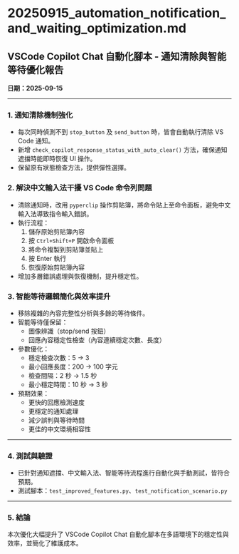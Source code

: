 # 20250915_automation_notification_and_waiting_optimization.md

## VSCode Copilot Chat 自動化腳本 - 通知清除與智能等待優化報告

**日期：2025-09-15**

---

### 1. 通知清除機制強化
- 每次同時偵測不到 `stop_button` 及 `send_button` 時，皆會自動執行清除 VS Code 通知。
- 新增 `check_copilot_response_status_with_auto_clear()` 方法，確保通知遮擋時能即時恢復 UI 操作。
- 保留原有狀態檢查方法，提供彈性選擇。

### 2. 解決中文輸入法干擾 VS Code 命令列問題
- 清除通知時，改用 `pyperclip` 操作剪貼簿，將命令貼上至命令面板，避免中文輸入法導致指令輸入錯誤。
- 執行流程：
  1. 儲存原始剪貼簿內容
  2. 按 `Ctrl+Shift+P` 開啟命令面板
  3. 將命令複製到剪貼簿並貼上
  4. 按 Enter 執行
  5. 恢復原始剪貼簿內容
- 增加多層錯誤處理與恢復機制，提升穩定性。

### 3. 智能等待邏輯簡化與效率提升
- 移除複雜的內容完整性分析與多餘的等待條件。
- 智能等待僅保留：
  - 圖像辨識（stop/send 按鈕）
  - 回應內容穩定性檢查（內容連續穩定次數、長度）
- 參數優化：
  - 穩定檢查次數：5 → 3
  - 最小回應長度：200 → 100 字元
  - 檢查間隔：2 秒 → 1.5 秒
  - 最小穩定時間：10 秒 → 3 秒
- 預期效果：
  - 更快的回應檢測速度
  - 更穩定的通知處理
  - 減少誤判與等待時間
  - 更佳的中文環境相容性

---

### 4. 測試與驗證
- 已針對通知遮擋、中文輸入法、智能等待流程進行自動化與手動測試，皆符合預期。
- 測試腳本：`test_improved_features.py`、`test_notification_scenario.py`

---

### 5. 結論
本次優化大幅提升了 VSCode Copilot Chat 自動化腳本在多語環境下的穩定性與效率，並簡化了維護成本。
